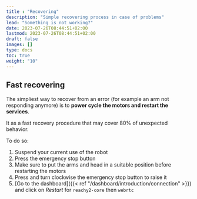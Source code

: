 ```yaml
---
title : "Recovering"
description: "Simple recovering process in case of problems"
lead: "Something is not working?"
date: 2023-07-26T08:44:51+02:00
lastmod: 2023-07-26T08:44:51+02:00
draft: false
images: []
type: docs
toc: true
weight: "10"
---
```


## Fast recovering

The simpliest way to recover from an error (for example an arm not responding anymore) is to **power cycle the motors and restart the services**.  

It as a fast recovery procedure that may cover 80% of unexpected behavior.   

To do so:
1. Suspend your current use of the robot
2. Press the emergency stop button
3. Make sure to put the arms and head in a suitable position before restarting the motors
4. Press and turn clockwise the emergency stop button to raise it
5. [Go to the dashboard]({{< ref "/dashboard/introduction/connection" >}}) and click on *Restart* for `reachy2-core` then `webrtc`

